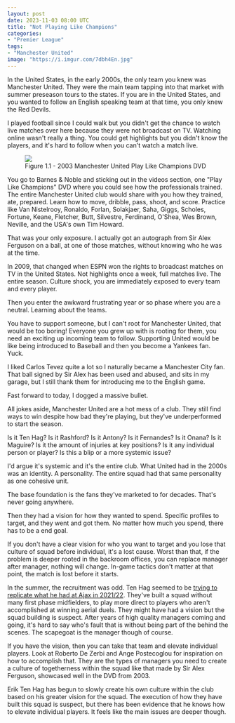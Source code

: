 ```yaml
---
layout: post
date: 2023-11-03 08:00 UTC
title: "Not Playing Like Champions"
categories:
- "Premier League"
tags:
- "Manchester United"
image: "https://i.imgur.com/7dbh4En.jpg"
---
```


In the United States, in the early 2000s, the only team you knew was Manchester United. They were the main team tapping into that market with summer preseason tours to the states. If you are in the United States, and you wanted to follow an English speaking team at that time, you only knew the Red Devils. 

<!---more--->

I played football since I could walk but you didn't get the chance to watch live matches over here because they were not broadcast on TV. Watching online wasn't really a thing. You could get highlights but you didn't know the players, and it's hard to follow when you can't watch a match live. 

<figure>
    <img src="https://i.imgur.com/2zSKTUS.jpg">
    <figcaption>Figure 1.1 - 2003 Manchester United Play Like Champions DVD</figcaption>
</figure> 

You go to Barnes & Noble and sticking out in the videos section, one "Play Like Champions" DVD where you could see how the professionals trained. The entire Manchester United club would share with you how they trained, ate, prepared. Learn how to move, dribble, pass, shoot, and score. Practice like Van Nistelrooy, Ronaldo, Forlan, Solakjaer, Saha, Giggs, Scholes, Fortune, Keane, Fletcher, Butt, Silvestre, Ferdinand, O'Shea, Wes Brown, Neville, and the USA's own Tim Howard. 

That was your only exposure. I actually got an autograph from Sir Alex Ferguson on a ball, at one of those matches, without knowing who he was at the time.

In 2009, that changed when ESPN won the rights to broadcast matches on TV in the United States. Not highlights once a week, full matches live. The entire season. Culture shock, you are immediately exposed to every team and every player. 

Then you enter the awkward frustrating year or so phase where you are a neutral. Learning about the teams. 

You have to support someone, but I can't root for Manchester United, that would be too boring! Everyone you grew up with is rooting for them, you need an exciting up incoming team to follow. Supporting United would be like being introduced to Baseball and then you become a Yankees fan. Yuck. 

I liked Carlos Tevez quite a lot so I naturally became a Manchester City fan. That ball signed by Sir Alex has been used and abused, and sits in my garage, but I still thank them for introducing me to the English game. 

Fast forward to today, I dogged a massive bullet. 

All jokes aside, Manchester United are a hot mess of a club. They still find ways to win despite how bad they're playing, but they've underperformed to start the season. 

Is it Ten Hag?
Is it Rashford?
Is it Antony? 
Is it Fernandes?
Is it Onana?
Is it Maguire?
Is it the amount of injuries at key positions?
Is it any individual person or player?
Is this a blip or a more systemic issue?

I'd argue it's systemic and it's the entire club. What United had in the 2000s was an identity. A personality. The entire squad had that same personality as one cohesive unit.

The base foundation is the fans they've marketed to for decades. That's never going anywhere. 

Then they had a vision for how they wanted to spend. Specific profiles to target, and they went and got them. No matter how much you spend, there has to be a end goal. 

If you don't have a clear vision for who you want to target and you lose that culture of squad before individual, it's a lost cause. Worst than that, if the problem is deeper rooted in the backroom offices, you can replace manager after manager, nothing will change. In-game tactics don't matter at that point, the match is lost before it starts.  

In the summer, the recruitment was odd. Ten Hag seemed to be [trying to replicate what he had at Ajax in 2021/22](https://tacticsjournal.com/2023/07/04/erik-ten-hag-end-goal-for-manchester-united-is-2021-22-ajax/). They've built a squad without many first phase midfielders, to play more direct to players who aren't accomplished at winning aerial duels. They might have had a vision but the squad building is suspect. After years of high quality managers coming and going, it's hard to say who's fault that is without being part of the behind the scenes. The scapegoat is the manager though of course. 

If you have the vision, then you can take that team and elevate individual players. Look at Roberto De Zerbi and Ange Postecoglou for inspiration on how to accomplish that. They are the types of managers you need to create a culture of togetherness within the squad like that made by Sir Alex Ferguson, showcased well in the DVD from 2003. 

Erik Ten Hag has begun to slowly create his own culture within the club based on his greater vision for the squad. The execution of how they have built this squad is suspect, but there has been evidence that he knows how to elevate individual players. It feels like the main issues are deeper though.
